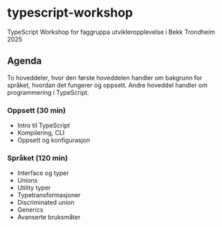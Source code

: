 # typescript-workshop

TypeScript Workshop for faggruppa utvikleropplevelse i Bekk Trondheim 2025

## Agenda

To hoveddeler, hvor den første hoveddelen handler om bakgrunn for språket, hvordan det fungerer og oppsett. Andre hoveddel handler om programmering i TypeScript.

### Oppsett (30 min)

- Intro til TypeScript
- Kompilering, CLI
- Oppsett og konfigurasjon

### Språket (120 min)

- Interface og typer
- Unions
- Utility typer
- Typetransformasjoner
- Discriminated union
- Generics
- Avanserte bruksmåter
